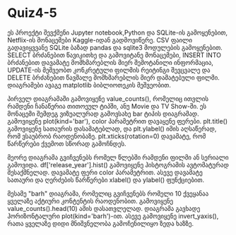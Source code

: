 # Quiz4-5

ეს პროექტი შევქმენი Jupyter notebook,Python და SQLite-ის გამოყენებით,  Netflix-ის მონაცემები Kaggle-იდან გადმოვიწერე. CSV ფაილი გადავიყვვანე SQLite ბაზად pandas და sqlite3 მოდულების გამოყენებით. SELECT ბრძანებით წავიკითხე და გამოვიტანე მონაცემები, INSERT INTO ბრძანებით დავამატე მომხმარებლის მიერ შემოტანილი ინფორმაცია, UPDATE-ის მეშვეობთ კონკრეტული ფილმის რეიტინგი შევცვალე და DELETE ბრძანებით წავშალე მომხმარებლის მიერ დამატებული ფილმი.
დიაგრამები ავაგე matplotlib ბიბლიოთეკის მეშვეობით.

პირველ დიაგრამაში გამოვიყენე value_counts(), რომელიც ითვლის რამდენი ჩანაწერია თითოეულ ტიპში, ანუ Movie და TV Show-ში. ეს მონაცემი შემდეგ ვიზუალურად გამოვსახე bar ტიპის დიაგრამად. გამოვიყენე plot(kind='bar'), color პარამეტრით დავაყენე ფერები. plt.title() გამოვიყენე სათაურის დასამატებლად, და plt.ylabel() იმის აღსაწერად, რომ ვსაუბრობ რაოდენობაზე.
plt.xticks(rotation=0) დავამატე, რომ წარწერები ქვემოთ სწორად გამოჩნდეს.

მეორე დიაგრამა გვიჩვენებს რომელ წლებში რამდენი ფილმი ან სერიალი გამოვიდა.
df['release_year'].hist() გამოვიყენე ჰისტოგრამის ავტომატურად შესაქმნელად. დავამატე ფერი color პარამეტრით. ასევე დავამატე სათაური და ღერძების წარწერები xlabel() და ylabel() ფუნქციებით.

მესამე "barh" დიაგრამა, რომელიც გვიჩვენებს რომელი 10 ქვეყანაა ყველაზე აქტიური კონტენტის რაოდენობით. გამოვიყენე value_counts().head(10) ამის დასათვლელად.
დიაგრამა გავხადე ჰორიზონტალური plot(kind='barh')-ით. ასევე გამოვიყენე invert_yaxis(), რათა ყველაზე დიდი მნიშვნელობა გამოჩენილიყო ზედა ხაზზე.
